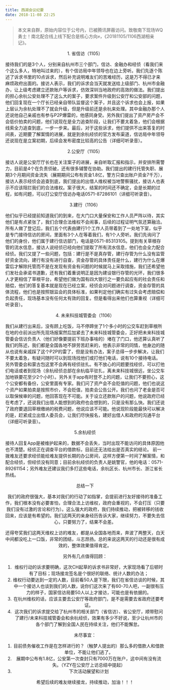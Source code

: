 ```yaml
---
title: 西湖会议纪要
date: 2018-11-08 22:25
---
```


>   本文来自群，原始内容位于公号内，已被腾讯屏蔽访问。致敬南下现场WQ勇士！南北配合线上线下配合是核心方向✊，《20181105/1106西湖相亲记》。


<center>1. 省信访（1105）</center>

接待我们的是3个人，分别来自杭州市三个部门，信访、金融办和经侦（看我们来个这么多人，特地叫过来的），有个信访局中年领导也在边上旁听。我们先逐个陈述了诉求书里的10点诉求，然后补充说明难友们的苦难经历，这是万不得已才来麻烦政府出面的。接访人表示，我们的诉求会当天就发送给上级部门、杭州市金融办，让上级考虑建立还款账户等诉求，仿效深圳当地政府的高效的做法。我们提出的担心余杭公安处理不了这么大的案子，要求案件升级到公安厅和公安部的问题，他们回复现在一个厅长已经亲自带队监督这个案子，并且这个诉求也会上报，如果上层认为余杭处理不了就会升级，但是升级前还是余杭来处理。其中金融办那个人还说他自己亲戚也有参与P2P爆雷的，他感同身受。另外我们提出了资产房产会不会低价拍卖的问题，他们说现在是全力追查阶段，让我们不要太着急，他们会根据线索全力追查到底，一步一步来。最后，对于这些诉求，他们提供不出来答复的时间表，近期要了解案情的进展，就是到余杭经侦的官方发布渠道，信访局中年领导还说现在是立案初期，后续会发布密度比较高的公告（详细可听录音）。

<center>2.公安厅（1105）</center>

接访人说是公安厅厅长也在关注案子的进展，亲自听取汇报和指示，并安排所需警力，目前是4个在负责侦破，还有很多辅警在协助。我们提出的建行托管失职、展期3个月期间资金流失（展期期间公布有资金1.8亿，警方只查出账户资金7千万），接访人表示经侦会追查到底，我们提出的出借人维权被当地警察骚扰，接访人也表示不应该阻拦我们的合法维权。案子很大，结案的时间还不确定，会是长期的过程，如有问题，可以打公安厅信访办电话0571-87286101（详细可听录音）。

<center>3.建行（1106）</center>

他们似乎已经提前知道我们的到来，在大门口大量保安和工作人员严阵以待，其实他们是有点紧张了，我们合理合法维权不会闹事，后续的过程证明气氛还算融洽。所有人做了登记后，我们五个代表由建行1个工作人员带着到了一处地下室，似乎是专门接待信访的房间，里面有3个人在等着我们，有1个人旁听。我们先询问了他们的身份，他们属于建行信访部门，电话是0571-85313105。提到有关草根存管的流水信息，接访人说经侦已经向他们提取了所有流水信息，他们也会全力配合经侦。我们又提了一些问题，包括：建行是不是真存管，建行存管为什么没有监管好资金流向，建行有没有进行自查，资金存管的具体责任是什么，建行为什么在爆雷后才解除托管而不是在发现有资金有问题的时候就马上采取措施，我们还希望他们发社会承诺书道歉，还有我们着重说明正是因为建设银行存管的光环，我们很多人才更相信了草根平台，希望他们做为国有四大银行之一要负起应有的社会责任和赔偿，他们的答复基本就是现在已经立案，经侦会对问题进行调查，资金存管的具体流程，他们也是按照银监会的具体标准，如果判定他们确实有过失会考虑赔偿和负起责任，现场基本没有任何太有效的回复。但是看得出来他们也算重视（详细可听录音）。

<center>4. 未来科技城管委会（1106）</center>

我们从建行出来后，没有顾上吃饭，马不停蹄坐了1个多小时的公交车赶到草根所在地的仓前派出所先现场报案然后加紧去了未来科技城管委会，正好把未来科技城管委会信访负责人（他们好像要提前下班办事啥的）堵在了门口，他还算认真听了我们的陈述，我们都是全国各地不辞劳苦赶来的，他表示非常的同情，他身边的随从也说有亲戚踩了这个P2P的雷了，但是没有办法，案子总得一步步解决，让我们不要太着急，有疑问随时可以到现场找他们或打他们电话，说有10个接待电话。另外管委会和蒙古包这里不会再有经侦驻扎。有不放心的问题要找经侦，可以打他们电话或者到现场（余杭经侦总部在余杭临平驻扎，离未来科技城很远，坐公交车加地铁要花至少2个小时）。另外关于app有时登不上的问题，让我们不要担心，这个公安都有备份，公安里面有专家。我们问了资产会不会贬值的问题，他们也说这个资产如果拍卖是按照市价，不会贬值，拍卖会公告公开。我们也问了老金是否可以取保候审的问题，他回答现在不可能。关于设立还款账户的问题，他说政府已经在考虑了，还说我们出借人能想到的政府也会想到的，只是没有那么快。我们还说了政府要退回草根缴纳的税费问题，他说应该不可能。他说现阶段能最快可以解决的是，赶紧成立出借人委员会，让我们尽快报名，建好出借人和政府的沟通平台（详细可听录音）。

<center>5.余杭经侦</center>

接待人回复App是被维护起来的，数据不会丢失，当时出现不能访问的具体原因他也不清楚。经侦正在调查平台的借款标，目前还无法给出是否真实的结论。
前一拨难友还要求经侦能给难友提供长期的办公房间，这样方便第一时间了解案情，和配合经侦，但经侦没有同意；目前余杭经侦的负责人是姚警官，他的电话：0571-89261154；另外难友还建议我们多打这些电话，余杭区长、杭州市长、浙江省长热线。

<center>总结一下<center>

我们的政府很强大，基本对我们的行动了如指掌，会提前进行友好接待的准备工作，我们根本没有必要害怕，合理合法上访维权，政府会重视的，不会打压（只要我们没有过激的言论和行为）。这么强大的政府，我们持续推动，把被转移的钱收回来，应该是有希望的。我们这两天的亲身经历告诉大家，继续努力，不要失去信心，只要努力了，结果不会差。

还得夸奖我们这两天维权上访的难友，都是从全国各地而来，奔波了两整天，白天中间都没吃上一口饭，非常的团结，斗志昂扬。总的来说这两天的行动还是很有成效的，整体效果值得肯定。

另外有几点值得回顾：

1. 维权行动的诉求要明确，这次CH起草的诉求书非常好，大家现场看了后顿时有了目标；现场接龙签名是个很好的联络、统计人数的办法； 
2. 维权行动要达到一定的人数，目前看50人是下限，我们在省信访谈的时候，其中一个接访人也谈到我们的人数，说你们这次来了有60-70人吧，一副很有压力的样子，国家信访局要50人以上才接访，可能也是有依据的。
3. 在杭州维权的话，应该主要去公安厅等政府部门，是不是需要去省政府还要考证。
4. 这次我们的诉求提交给了杭州市的相关部门（省信访）、省公安厅，顺带慰问了建行/未来科技城管委会和余杭经侦，效果有多少不好说，至少让杭州市的各个部门了解到全国人民在持续关注，他们不能懈怠。

未尽事宜：
1. 目前债务催收工作是在怎样进行的？（触梦人提出的）那么多的借款人和借款单位，不能让他们逃了。
2. 展期中公布有1.8亿，公安第一次查封只有7000万在账户，这中间有没有流失。（YZY在公安厅上访总结中提起）
3. 下次活动展望和计划

希望后续的难友继续接龙，持续推动，加油！！！
